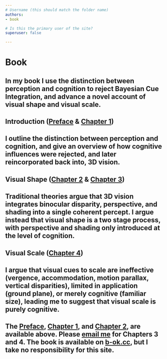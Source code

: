```yaml
---
# Username (this should match the folder name)
authors:
- book

# Is this the primary user of the site?
superuser: false

---
```

# Book

## In my book I use the distinction between perception and cognition to reject Bayesian Cue Integration, and advance a novel account of visual shape and visual scale. 

## Introduction ([Preface](http://www.springer.com/cda/content/document/cda_downloaddocument/9783319662923-p1.pdf) & [Chapter 1](files/ch1uncorrected.pdf))

## I outline the distinction between perception and cognition, and give an overview of how cognitive influences were rejected, and later reincorporated back into, 3D vision.

## Visual Shape ([Chapter 2](http://www.springer.com/cda/content/document/cda_downloaddocument/9783319662923-c2.pdf) & [Chapter 3](mailto:paul@linton.vision?subject=Chapter%20Request))

## Traditional theories argue that 3D vision integrates binocular disparity, perspective, and shading into a single coherent percept. I argue instead that visual shape is a two stage process, with perspective and shading only introduced at the level of cognition. 

## Visual Scale ([Chapter 4](mailto:paul@linton.vision?subject=Chapter%20Request))

## I argue that visual cues to scale are ineffective (vergence, accommodation, motion parallax, vertical disparities), limited in application (ground plane), or merely cognitive (familiar size), leading me to suggest that visual scale is purely cognitive.

## The [Preface](http://www.springer.com/cda/content/document/cda_downloaddocument/9783319662923-p1.pdf), [Chapter 1](files/ch1uncorrected.pdf), and [Chapter 2](http://www.springer.com/cda/content/document/cda_downloaddocument/9783319662923-c2.pdf), are available above. Please [email me](mailto:paul@linton.vision?subject=Chapter%20Request) for Chapters 3 and 4. The book is available on [b-ok.cc](https://b-ok.cc/book/3376838/04f401), but I take no responsibility for this site.
